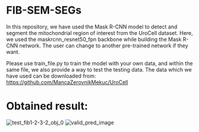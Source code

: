 # FIB-SEM-SEGs
In this repository, we have used the Mask R-CNN model to detect and segment the mitochondrial region of interest from the UroCell dataset. Here, we used the maskrcnn_resnet50_fpn backbone while building the Mask R-CNN network. The user can change to another pre-trained network if they want.

Please use train_file.py to train the model with your own data, and within the same file, we also provide a way to test the testing data.
The data which we have used can be downloaded from: https://github.com/MancaZerovnikMekuc/UroCell

# Obtained result:

![test_fib1-2-3-2_obj_0](https://github.com/Yuvi-416/FIB-SEM-SEGs/assets/65744819/6e064ce0-7ef8-4fac-b9f9-9d2aa54fcb1c)
![valid_pred_image](https://github.com/Yuvi-416/FIB-SEM-SEGs/assets/65744819/8a85daac-f902-40a9-9abf-888490f9286c)
